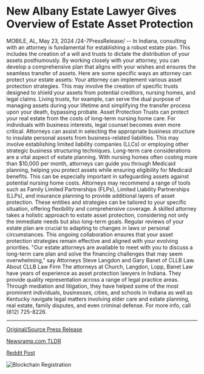 # New Albany Estate Lawyer Gives Overview of Estate Asset Protection

MOBILE, AL, May 23, 2024 /24-7PressRelease/ -- In Indiana, consulting with an attorney is fundamental for establishing a robust estate plan. This includes the creation of a will and trusts to dictate the distribution of your assets posthumously. By working closely with your attorney, you can develop a comprehensive plan that aligns with your wishes and ensures the seamless transfer of assets.  Here are some specific ways an attorney can protect your estate assets:   Your attorney can implement various asset protection strategies. This may involve the creation of specific trusts designed to shield your assets from potential creditors, nursing homes, and legal claims. Living trusts, for example, can serve the dual purpose of managing assets during your lifetime and simplifying the transfer process upon your death, bypassing probate. Asset Protection Trusts can protect your real estate from the costs of long-term nursing home care.  For individuals with business interests, legal counsel becomes even more critical. Attorneys can assist in selecting the appropriate business structure to insulate personal assets from business-related liabilities. This may involve establishing limited liability companies (LLCs) or employing other strategic business structuring techniques.  Long-term care considerations are a vital aspect of estate planning. With nursing homes often costing more than $10,000 per month, attorneys can guide you through Medicaid planning, helping you protect assets while ensuring eligibility for Medicaid benefits. This can be especially important in safeguarding assets against potential nursing home costs.  Attorneys may recommend a range of tools such as Family Limited Partnerships (FLPs), Limited Liability Partnerships (LLPs), and insurance planning to provide additional layers of asset protection. These entities and strategies can be tailored to your specific situation, offering flexibility and comprehensive coverage.  A skilled attorney takes a holistic approach to estate asset protection, considering not only the immediate needs but also long-term goals. Regular reviews of your estate plan are crucial to adapting to changes in laws or personal circumstances. This ongoing collaboration ensures that your asset protection strategies remain effective and aligned with your evolving priorities.  "Our estate attorneys are available to meet with you to discuss a long-term care plan and solve the financing challenges that may seem overwhelming," say Attorneys Steve Langdon and Gary Banet of CLLB Law.  About CLLB Law Firm  The attorneys at Church, Langdon, Lopp, Banet Law have years of experience as asset protection lawyers in Indiana. They provide quality representation across a range of legal practice areas. Through mediation and litigation, they have helped some of the most prominent individuals, businesses, cities, and schools in Indiana as well as Kentucky navigate legal matters involving elder care and estate planning, real estate, family disputes, and even criminal defense. For more info, call (812) 725-8226. 

---

[Original/Source Press Release](https://www.24-7pressrelease.com/press-release/511048/new-albany-estate-lawyer-gives-overview-of-estate-asset-protection)
                    

[Newsramp.com TLDR](https://newsramp.com/curated-news/indiana-attorneys-provide-expert-guidance-on-estate-planning-and-asset-protection-strategies/08f929f8f57e32e77b345123ad8a53d8) 

 



[Reddit Post](https://www.reddit.com/r/newsramp/comments/1cymtke/indiana_attorneys_provide_expert_guidance_on/) 



![Blockchain Registration](https://cdn.newsramp.app/24-7PressRelease/qrcode/245/23/odorzRAp.webp)